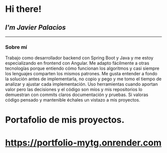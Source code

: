 # Hi there!

## *I'm Javier Palacios*

---

### Sobre mí

Trabajo como desarrollador backend con Spring Boot y Java y me estoy especializando en frontend con Angular. Me adapto fácilmente a otras tecnologías porque entiendo cómo funcionan los algoritmos y casi siempre los lenguajes comparten los mismos patrones. Me gusta entender a fondo la solución antes de implementarla, no copio y pego y me tomo el tiempo de analizar y ajustar cada implementación. Uso herramientas cuando aportan valor pero las decisiones y el código son míos y mis repositorios lo demuestran con commits claros documentación y pruebas. Si valoras código pensado y mantenible échales un vistazo a mis proyectos.

# Portafolio de mis proyectos.

# https://portfolio-mytg.onrender.com
